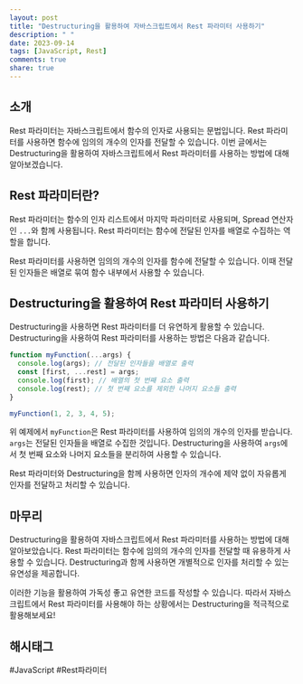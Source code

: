 ```yaml
---
layout: post
title: "Destructuring을 활용하여 자바스크립트에서 Rest 파라미터 사용하기"
description: " "
date: 2023-09-14
tags: [JavaScript, Rest]
comments: true
share: true
---
```


## 소개

Rest 파라미터는 자바스크립트에서 함수의 인자로 사용되는 문법입니다. Rest 파라미터를 사용하면 함수에 임의의 개수의 인자를 전달할 수 있습니다. 이번 글에서는 Destructuring을 활용하여 자바스크립트에서 Rest 파라미터를 사용하는 방법에 대해 알아보겠습니다.

## Rest 파라미터란?

Rest 파라미터는 함수의 인자 리스트에서 마지막 파라미터로 사용되며, Spread 연산자인 `...`와 함께 사용됩니다. Rest 파라미터는 함수에 전달된 인자를 배열로 수집하는 역할을 합니다.

Rest 파라미터를 사용하면 임의의 개수의 인자를 함수에 전달할 수 있습니다. 이때 전달된 인자들은 배열로 묶여 함수 내부에서 사용할 수 있습니다.

## Destructuring을 활용하여 Rest 파라미터 사용하기

Destructuring을 사용하면 Rest 파라미터를 더 유연하게 활용할 수 있습니다. Destructuring을 사용하여 Rest 파라미터를 사용하는 방법은 다음과 같습니다.

```javascript
function myFunction(...args) {
  console.log(args); // 전달된 인자들을 배열로 출력
  const [first, ...rest] = args;
  console.log(first); // 배열의 첫 번째 요소 출력
  console.log(rest); // 첫 번째 요소를 제외한 나머지 요소들 출력
}

myFunction(1, 2, 3, 4, 5);
```

위 예제에서 `myFunction`은 Rest 파라미터를 사용하여 임의의 개수의 인자를 받습니다. `args`는 전달된 인자들을 배열로 수집한 것입니다. Destructuring을 사용하여 `args`에서 첫 번째 요소와 나머지 요소들을 분리하여 사용할 수 있습니다. 

Rest 파라미터와 Destructuring을 함께 사용하면 인자의 개수에 제약 없이 자유롭게 인자를 전달하고 처리할 수 있습니다.

## 마무리

Destructuring을 활용하여 자바스크립트에서 Rest 파라미터를 사용하는 방법에 대해 알아보았습니다. Rest 파라미터는 함수에 임의의 개수의 인자를 전달할 때 유용하게 사용할 수 있습니다. Destructuring과 함께 사용하면 개별적으로 인자를 처리할 수 있는 유연성을 제공합니다.

이러한 기능을 활용하여 가독성 좋고 유연한 코드를 작성할 수 있습니다. 따라서 자바스크립트에서 Rest 파라미터를 사용해야 하는 상황에서는 Destructuring을 적극적으로 활용해보세요!

## 해시태그
#JavaScript #Rest파라미터